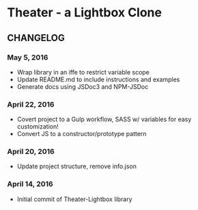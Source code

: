 # Theater - a Lightbox Clone

## CHANGELOG

### May 5, 2016
- Wrap library in an iffe to restrict variable scope
- Update README.md to include instructions and examples
- Generate docs using JSDoc3 and NPM-JSDoc

### April 22, 2016
- Covert project to a Gulp workflow, SASS w/ variables for easy customization!
- Convert JS to a constructor/prototype pattern

### April 20, 2016
- Update project structure, remove info.json

### April 14, 2016
- Initial commit of Theater-Lightbox library
